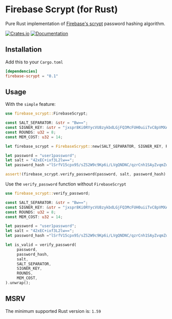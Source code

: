 # Firebase Scrypt (for Rust)

Pure Rust implementation of [Firebase's scrypt](https://github.com/firebase/scrypt) password hashing algorithm.

[![Crates.io](https://img.shields.io/crates/v/firebase-scrypt.svg)](https://crates.io/crates/firebase-scrypt)
[![Documentation](https://docs.rs/firebase-scrypt/badge.svg)](https://docs.rs/firebase-scrypt)

## Installation
Add this to your ``Cargo.toml``

```toml
[dependencies]
firebase-scrypt = "0.1"
```

## Usage
With the ``simple`` feature:
```rust
use firebase_scrypt::FirebaseScrypt;

const SALT_SEPARATOR: &str = "Bw==";
const SIGNER_KEY: &str = "jxspr8Ki0RYycVU8zykbdLGjFQ3McFUH0uiiTvC8pVMXAn210wjLNmdZJzxUECKbm0QsEmYUSDzZvpjeJ9WmXA==";
const ROUNDS: u32 = 8;
const MEM_COST: u32 = 14;

let firebase_scrypt = FirebaseScrypt::new(SALT_SEPARATOR, SIGNER_KEY, ROUNDS, MEM_COST);

let password = "user1password";
let salt = "42xEC+ixf3L2lw==";
let password_hash ="lSrfV15cpx95/sZS2W9c9Kp6i/LVgQNDNC/qzrCnh1SAyZvqmZqAjTdn3aoItz+VHjoZilo78198JAdRuid5lQ==";

assert!(firebase_scrypt.verify_password(password, salt, password_hash).unwrap())
```

Use the ``verify_password`` function without ``FirebaseScrypt``
```rust
use firebase_scrypt::verify_password;

const SALT_SEPARATOR: &str = "Bw==";
const SIGNER_KEY: &str = "jxspr8Ki0RYycVU8zykbdLGjFQ3McFUH0uiiTvC8pVMXAn210wjLNmdZJzxUECKbm0QsEmYUSDzZvpjeJ9WmXA==";
const ROUNDS: u32 = 8;
const MEM_COST: u32 = 14;

let password = "user1password";
let salt = "42xEC+ixf3L2lw==";
let password_hash ="lSrfV15cpx95/sZS2W9c9Kp6i/LVgQNDNC/qzrCnh1SAyZvqmZqAjTdn3aoItz+VHjoZilo78198JAdRuid5lQ==";

let is_valid = verify_password(
     password,
     password_hash,
     salt,
     SALT_SEPARATOR,
     SIGNER_KEY,
     ROUNDS,
     MEM_COST,
).unwrap();
```

## MSRV
The minimum supported Rust version is: ``1.59``
